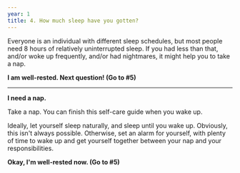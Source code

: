 ```yaml
---
year: 1
title: 4. How much sleep have you gotten?
---
```


Everyone is an individual with different sleep schedules, but most people need 8 hours of relatively uninterrupted sleep. If you had less than that, and/or woke up frequently, and/or had nightmares, it might help you to take a nap.

**I am well-rested. Next question! (Go to #5)**

***

**I need a nap.**

Take a nap. You can finish this self-care guide when you wake up.

Ideally, let yourself sleep naturally, and sleep until you wake up. Obviously, this isn't always possible. Otherwise, set an alarm for yourself, with plenty of time to wake up and get yourself together between your nap and your responsibilities.

**Okay, I'm well-rested now. (Go to #5)**
